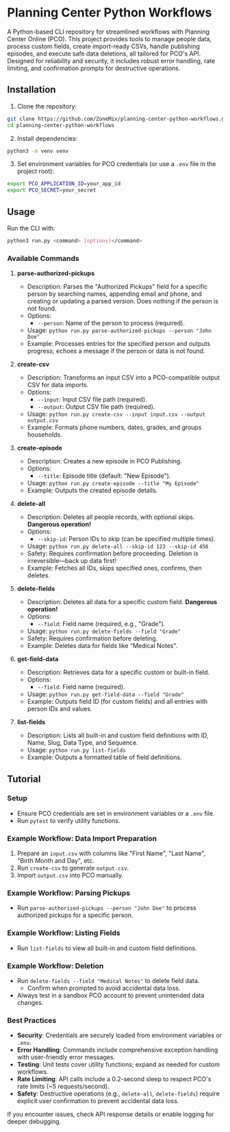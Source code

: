 # Planning Center Python Workflows

A Python-based CLI repository for streamlined workflows with Planning Center Online (PCO). This project provides tools to manage people data, process custom fields, create import-ready CSVs, handle publishing episodes, and execute safe data deletions, all tailored for PCO's API. Designed for reliability and security, it includes robust error handling, rate limiting, and confirmation prompts for destructive operations.

## Installation

1. Clone the repository:

```bash
git clone https://github.com/ZoneMix/planning-center-python-workflows.git
cd planning-center-python-workflows
```

2. Install dependencies:

```bash
python3 -m venv venv
```

3. Set environment variables for PCO credentials (or use a `.env` file in the project root):

```bash
export PCO_APPLICATION_ID=your_app_id
export PCO_SECRET=your_secret
```

## Usage

Run the CLI with:

```bash
python3 run.py <command> [options]</command>
```

### Available Commands

1. **parse-authorized-pickups**
   - Description: Parses the "Authorized Pickups" field for a specific person by searching names, appending email and phone, and creating or updating a parsed version. Does nothing if the person is not found.
   - Options:
     - `--person`: Name of the person to process (required).
   - Usage: `python run.py parse-authorized-pickups --person "John Doe"`
   - Example: Processes entries for the specified person and outputs progress; echoes a message if the person or data is not found.

2. **create-csv**
   - Description: Transforms an input CSV into a PCO-compatible output CSV for data imports.
   - Options:
     - `--input`: Input CSV file path (required).
     - `--output`: Output CSV file path (required).
   - Usage: `python run.py create-csv --input input.csv --output output.csv`
   - Example: Formats phone numbers, dates, grades, and groups households.

3. **create-episode**
   - Description: Creates a new episode in PCO Publishing.
   - Options:
     - `--title`: Episode title (default: "New Episode").
   - Usage: `python run.py create-episode --title "My Episode"`
   - Example: Outputs the created episode details.

4. **delete-all**
   - Description: Deletes all people records, with optional skips. **Dangerous operation!**
   - Options:
     - `--skip-id`: Person IDs to skip (can be specified multiple times).
   - Usage: `python run.py delete-all --skip-id 123 --skip-id 456`
   - Safety: Requires confirmation before proceeding. Deletion is irreversible—back up data first!
   - Example: Fetches all IDs, skips specified ones, confirms, then deletes.

5. **delete-fields**
   - Description: Deletes all data for a specific custom field. **Dangerous operation!**
   - Options:
     - `--field`: Field name (required, e.g., "Grade").
   - Usage: `python run.py delete-fields --field "Grade"`
   - Safety: Requires confirmation before deleting.
   - Example: Deletes data for fields like "Medical Notes".

6. **get-field-data**
   - Description: Retrieves data for a specific custom or built-in field.
   - Options:
     - `--field`: Field name (required).
   - Usage: `python run.py get-field-data --field "Grade"`
   - Example: Outputs field ID (for custom fields) and all entries with person IDs and values.

7. **list-fields**
   - Description: Lists all built-in and custom field definitions with ID, Name, Slug, Data Type, and Sequence.
   - Usage: `python run.py list-fields`
   - Example: Outputs a formatted table of field definitions.

## Tutorial

### Setup
- Ensure PCO credentials are set in environment variables or a `.env` file.
- Run `pytest` to verify utility functions.

### Example Workflow: Data Import Preparation
1. Prepare an `input.csv` with columns like "First Name", "Last Name", "Birth Month and Day", etc.
2. Run `create-csv` to generate `output.csv`.
3. Import `output.csv` into PCO manually.

### Example Workflow: Parsing Pickups
- Run `parse-authorized-pickups --person "John Doe"` to process authorized pickups for a specific person.

### Example Workflow: Listing Fields
- Run `list-fields` to view all built-in and custom field definitions.

### Example Workflow: Deletion
- Run `delete-fields --field "Medical Notes"` to delete field data.
  - Confirm when prompted to avoid accidental data loss.
- Always test in a sandbox PCO account to prevent unintended data changes.

### Best Practices
- **Security**: Credentials are securely loaded from environment variables or `.env`.
- **Error Handling**: Commands include comprehensive exception handling with user-friendly error messages.
- **Testing**: Unit tests cover utility functions; expand as needed for custom workflows.
- **Rate Limiting**: API calls include a 0.2-second sleep to respect PCO's rate limits (~5 requests/second).
- **Safety**: Destructive operations (e.g., `delete-all`, `delete-fields`) require explicit user confirmation to prevent accidental data loss.

If you encounter issues, check API response details or enable logging for deeper debugging.
